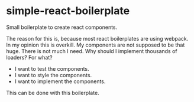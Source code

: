 # simple-react-boilerplate

Small boilerplate to create react components.

The reason for this is, because most react boilerplates are using webpack. In my opinion this is overkill.
My components are not supposed to be that huge. There is not much I need. Why should I implement thousands of 
loaders? For what?

* I want to test the components.
* I want to style the components. 
* I want to implement the components.

This can be done with this boilerplate.
